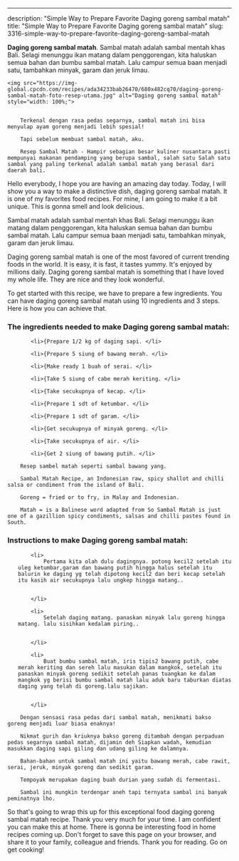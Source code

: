 ---
description: "Simple Way to Prepare Favorite Daging goreng sambal matah"
title: "Simple Way to Prepare Favorite Daging goreng sambal matah"
slug: 3316-simple-way-to-prepare-favorite-daging-goreng-sambal-matah

<p>
	<strong>Daging goreng sambal matah</strong>. 
	Sambal matah adalah sambal mentah khas Bali. Selagi menunggu ikan matang dalam penggorengan, kita haluskan semua bahan dan bumbu sambal matah. Lalu campur semua baan menjadi satu, tambahkan minyak, garam dan jeruk limau.
</p>
<p>
	
	<img src="https://img-global.cpcdn.com/recipes/ada34233bab26470/680x482cq70/daging-goreng-sambal-matah-foto-resep-utama.jpg" alt="Daging goreng sambal matah" style="width: 100%;">
	
	
		Terkenal dengan rasa pedas segarnya, sambal matah ini bisa menyulap ayam goreng menjadi lebih spesial!
	
		Tapi sebelum membuat sambal matah, aku.
	
		Resep Sambal Matah - Hampir sebagian besar kuliner nusantara pasti mempunyai makanan pendamping yang berupa sambal, salah satu Salah satu sambal yang paling terkenal adalah sambal matah yang berasal dari daerah bali.
	
</p>
<p>
	Hello everybody, I hope you are having an amazing day today. Today, I will show you a way to make a distinctive dish, daging goreng sambal matah. It is one of my favorites food recipes. For mine, I am going to make it a bit unique. This is gonna smell and look delicious.
</p>
	
<p>
	Sambal matah adalah sambal mentah khas Bali. Selagi menunggu ikan matang dalam penggorengan, kita haluskan semua bahan dan bumbu sambal matah. Lalu campur semua baan menjadi satu, tambahkan minyak, garam dan jeruk limau.
</p>
<p>
	Daging goreng sambal matah is one of the most favored of current trending foods in the world. It is easy, it is fast, it tastes yummy. It's enjoyed by millions daily. Daging goreng sambal matah is something that I have loved my whole life. They are nice and they look wonderful.
</p>

<p>
To get started with this recipe, we have to prepare a few ingredients. You can have daging goreng sambal matah using 10 ingredients and 3 steps. Here is how you can achieve that.
</p>

<h3>The ingredients needed to make Daging goreng sambal matah:</h3>

<ol>
	
		<li>{Prepare 1/2 kg of daging sapi. </li>
	
		<li>{Prepare 5 siung of bawang merah. </li>
	
		<li>{Make ready 1 buah of serai. </li>
	
		<li>{Take 5 siung of cabe merah keriting. </li>
	
		<li>{Take secukupnya of kecap. </li>
	
		<li>{Prepare 1 sdt of ketumbar. </li>
	
		<li>{Prepare 1 sdt of garam. </li>
	
		<li>{Get secukupnya of minyak goreng. </li>
	
		<li>{Take secukupnya of air. </li>
	
		<li>{Get 2 siung of bawang putih. </li>
	
</ol>
<p>
	
		Resep sambel matah seperti sambal bawang yang.
	
		Sambal Matah Recipe, an Indonesian raw, spicy shallot and chilli salsa or condiment from the island of Bali.
	
		Goreng = fried or to fry, in Malay and Indonesian.
	
		Matah = is a Balinese word adapted from So Sambal Matah is just one of a gazillion spicy condiments, salsas and chilli pastes found in South.
	
</p>

<h3>Instructions to make Daging goreng sambal matah:</h3>

<ol>
	
		<li>
			Pertama kita olah dulu dagingnya. potong kecil2 setelah itu uleg ketumbar,garam dan bawang putih hingga halus setelah itu balurin ke daging yg telah dipotong kecil2 dan beri kecap setelah itu kasih air secukupnya lalu ungkep hingga matang..
			
			
		</li>
	
		<li>
			Setelah daging matang. panaskan minyak lalu goreng hingga matang. lalu sisihkan kedalam piring..
			
			
		</li>
	
		<li>
			Buat bumbu sambal matah, iris tipis2 bawang putih, cabe merah keriting dan sereh lalu masukan dalam mangkok, setelah itu panaskan minyak goreng sedikit setelah panas tuangkan ke dalam mangkok yg berisi bumbu sambal matah lalu aduk baru taburkan diatas daging yang telah di goreng.lalu sajikan.
			
			
		</li>
	
</ol>

<p>
	
		Dengan sensasi rasa pedas dari sambal matah, menikmati bakso goreng menjadi luar biasa enaknya!
	
		Nikmat gurih dan kriuknya bakso goreng ditambah dengan perpaduan pedas segarnya sambal matah, dijamin deh Siapkan wadah, kemudian masukkan daging sapi giling dan udang giling ke dalamnya.
	
		Bahan-bahan untuk sambal matah ini yaitu bawang merah, cabe rawit, serai, jeruk, minyak goreng dan sedikit garam.
	
		Tempoyak merupakan daging buah durian yang sudah di fermentasi.
	
		Sambal ini mungkin terdengar aneh tapi ternyata sambal ini banyak peminatnya lho.
	
</p>

<p>
	So that's going to wrap this up for this exceptional food daging goreng sambal matah recipe. Thank you very much for your time. I am confident you can make this at home. There is gonna be interesting food in home recipes coming up. Don't forget to save this page on your browser, and share it to your family, colleague and friends. Thank you for reading. Go on get cooking!
</p>
